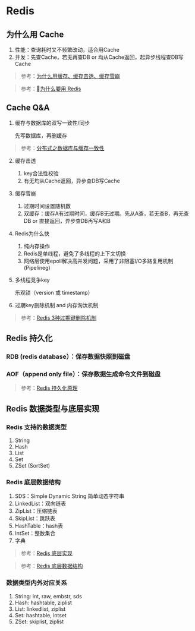 # Redis

## 为什么用 Cache
1. 性能：查询耗时又不频繁改动，适合用Cache
2. 并发：先查Cache，若无再查DB or 均从Cache返回，起异步线程查DB写Cache

> 参考：[为什么用缓存、缓存击透、缓存雪崩](http://database.51cto.com/art/201811/586162.htm)

> 参考：[为什么要用 Redis](https://juejin.im/post/5b516dc75188251af363492d)

## Cache Q&A
1. 缓存与数据库的双写一致性/同步
    
   先写数据库，再删缓存

> 参考：[分布式之数据库与缓存一致性](http://www.cnblogs.com/rjzheng/p/9041659.html)

2. 缓存击透

   1. key合法性校验 
   2. 有无均从Cache返回，异步查DB写Cache

3. 缓存雪崩
 
   1. 过期时间设置随机数
   2. 双缓存：缓存A有过期时间，缓存B无过期。先从A查，若无查B，再无查DB or 直接返回，异步查DB再写A和B 

4. Redis为什么快

   1. 纯内存操作
   2. Redis是单线程，避免了多线程的上下文切换
   3. 网络层使用epoll解决高并发问题，采用了非阻塞I/O多路复用机制(Pipelineg)

5. 多线程竞争key

   乐观锁（version 或 timestamp）

6. 过期key删除机制 and 内存淘汰机制

> 参考：[Redis 3种过期键删除机制](https://segmentfault.com/a/1190000004866645)

## Redis 持久化
### RDB (redis database）：保存数据快照到磁盘
### AOF（append only file）：保存数据生成命令文件到磁盘

> 参考：[Redis 持久化原理](https://juejin.im/post/5b70dfcf518825610f1f5c16)


## Redis 数据类型与底层实现
### Redis 支持的数据类型
   
   1. String
   2. Hash
   3. List
   4. Set
   5. ZSet (SortSet)

### Redis 底层数据结构

   1. SDS：Simple Dynamic String 简单动态字符串
   2. LinkedList：双向链表
   3. ZipList：压缩链表
   4. SkipList：跳跃表
   5. HashTable：hash表
   6. IntSet：整数集合
   7. 字典

> 参考：[Redis 底层实现](http://princessdudu.com/2018/10/15/redis%E5%9F%BA%E7%A1%80/)  

> 参考：[Redis 底层数据结构](https://www.jianshu.com/p/f8ccf8806095)

### 数据类型内外对应关系

   1. String: int, raw, embstr, sds
   2. Hash: hashtable, ziplist 
   3. List: linkedlist, ziplist
   4. Set: hashtable, intset
   5. ZSet: skiplist, ziplist

   